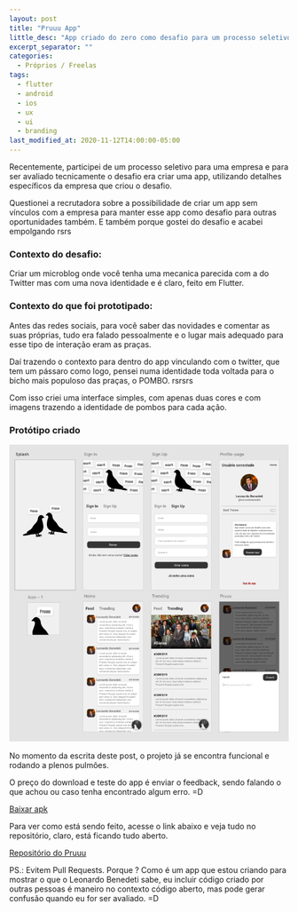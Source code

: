 ```yaml
---
layout: post
title: "Pruuu App"
little_desc: "App criado do zero como desafio para um processo seletivo. "
excerpt_separator: ""
categories:
  - Próprios / Freelas
tags:
  - flutter
  - android
  - ios
  - ux
  - ui
  - branding
last_modified_at: 2020-11-12T14:00:00-05:00
---
```


Recentemente, participei de um processo seletivo para uma empresa e para ser avaliado tecnicamente o desafio era criar uma app, utilizando detalhes específicos da empresa que criou o desafio.

Questionei a recrutadora sobre a possibilidade de criar um app sem vínculos com a empresa para manter esse app como desafio para outras oportunidades também. E também porque gostei do desafio e acabei empolgando rsrs


### Contexto do desafio: 

Criar um microblog onde você tenha uma mecanica parecida com a do Twitter mas com uma nova identidade e é claro, feito em Flutter.


### Contexto do que foi prototipado: 

Antes das redes sociais, para você saber das novidades e comentar as suas próprias, tudo era falado pessoalmente e o lugar mais adequado para esse tipo de interação eram as praças. 

Daí trazendo o contexto para dentro do app vinculando com o twitter, que tem um pássaro como logo, pensei numa identidade toda voltada para o bicho mais populoso das praças, o POMBO. rsrsrs

Com isso criei uma interface simples, com apenas duas cores e com imagens trazendo a identidade de pombos para cada ação. 

### Protótipo criado

![Imagem do protótipo](./assets/img/pruuu/prototipo.png)


No momento da escrita deste post, o projeto já se encontra funcional e rodando a plenos pulmões. 

O preço do download e teste do app é enviar o feedback, sendo falando o que achou ou caso tenha encontrado algum erro. =D

<a href="https://github.com/leonardobenedeti/flutter-app-pruuu-microblog/blob/master/binaries/app-release.apk?raw=true" target="_blank">Baixar apk</a>


Para ver como está sendo feito, acesse o link abaixo e veja tudo no repositório, claro, está ficando tudo aberto. 

<a href="https://github.com/leonardobenedeti/flutter-app-pruuu-microblog" target="_blank">Repositório do Pruuu</a>

PS.: Evitem Pull Requests. Porque ? Como é um app que estou criando para mostrar o que o Leonardo Benedeti sabe, eu incluir código criado por outras pessoas é maneiro no contexto código aberto, mas pode gerar confusão quando eu for ser avaliado. =D

